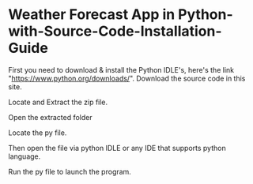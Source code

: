 # Weather Forecast App in Python-with-Source-Code-Installation-Guide


First you need to download & install the Python IDLE's, here's the link "https://www.python.org/downloads/".
Download the source code in this site.

Locate and Extract the zip file.

Open the extracted folder

Locate the py file.

Then open the file via python IDLE or any IDE that supports python language.

Run the py file to launch the program.
